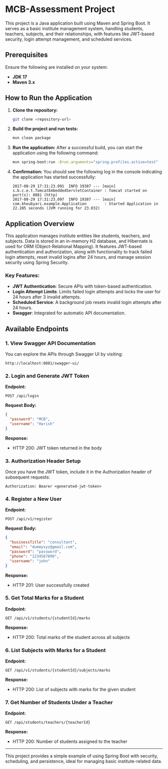 
# MCB-Assessment Project

This project is a Java application built using Maven and Spring Boot. It serves as a basic institute management system, handling students, teachers, subjects, and their relationships, with features like JWT-based security, login attempt management, and scheduled services.

## Prerequisites

Ensure the following are installed on your system:
- **JDK 17**
- **Maven 3.x**

## How to Run the Application

1. **Clone the repository:**
   ```bash
   git clone <repository-url>
   ```

2. **Build the project and run tests:**
   ```bash
   mvn clean package
   ```

3. **Run the application:**
   After a successful build, you can start the application using the following command:
   ```bash
   mvn spring-boot:run -Drun.arguments="spring.profiles.active=test"
   ```

4. **Confirmation:**
   You should see the following log in the console indicating the application has started successfully:
   ```plaintext
   2017-08-29 17:31:23.091  INFO 19387 --- [main] s.b.c.e.t.TomcatEmbeddedServletContainer : Tomcat started on port(s): 8081 (http)
   2017-08-29 17:31:23.097  INFO 19387 --- [main] com.khoubyari.example.Application        : Started Application in 22.285 seconds (JVM running for 23.032)
   ```

## Application Overview

This application manages institute entities like students, teachers, and subjects. Data is stored in an in-memory H2 database, and Hibernate is used for ORM (Object-Relational Mapping). It features JWT-based authentication and authorization, along with functionality to track failed login attempts, reset invalid logins after 24 hours, and manage session security using Spring Security.

### Key Features:
- **JWT Authentication**: Secure APIs with token-based authentication.
- **Login Attempt Limits**: Limits failed login attempts and locks the user for 24 hours after 3 invalid attempts.
- **Scheduled Service**: A background job resets invalid login attempts after 24 hours.
- **Swagger**: Integrated for automatic API documentation.

## Available Endpoints

### 1. View Swagger API Documentation
You can explore the APIs through Swagger UI by visiting:
```
http://localhost:8081/swagger-ui/
```

### 2. Login and Generate JWT Token
**Endpoint:**
```
POST /api/login
```
**Request Body:**
```json
{
  "password": "MCB",
  "username": "Harish"
}
```
**Response:**
- HTTP 200: JWT token returned in the body

### 3. Authorization Header Setup
Once you have the JWT token, include it in the Authorization header of subsequent requests:
```
Authorization: Bearer <generated-jwt-token>
```

### 4. Register a New User
**Endpoint:**
```
POST /api/v1/register
```
**Request Body:**
```json
{
  "businessTitle": "consultant",
  "email": "dummyxyz@gmail.com",
  "password": "password",
  "phone": "1234567890",
  "username": "john"
}
```
**Response:**
- HTTP 201: User successfully created

### 5. Get Total Marks for a Student
**Endpoint:**
```
GET /api/v1/students/{studentId}/marks
```
**Response:**
- HTTP 200: Total marks of the student across all subjects

### 6. List Subjects with Marks for a Student
**Endpoint:**
```
GET /api/v1/students/{studentId}/subjects/marks
```
**Response:**
- HTTP 200: List of subjects with marks for the given student

### 7. Get Number of Students Under a Teacher
**Endpoint:**
```
GET /api/students/teachers/{teacherId}
```
**Response:**
- HTTP 200: Number of students assigned to the teacher

---

This project provides a simple example of using Spring Boot with security, scheduling, and persistence, ideal for managing basic institute-related data.

